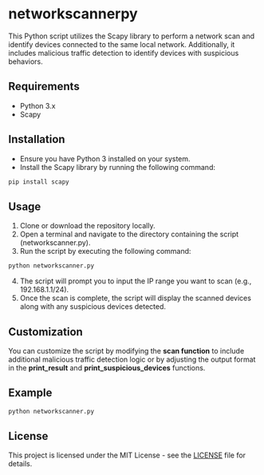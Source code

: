 # networkscannerpy
This Python script utilizes the Scapy library to perform a network scan and identify devices connected to the same local network. Additionally, it includes malicious traffic detection to identify devices with suspicious behaviors.

## Requirements
- Python 3.x
- Scapy

## Installation
- Ensure you have Python 3 installed on your system.
- Install the Scapy library by running the following command:
```bash
pip install scapy
```

## Usage
1. Clone or download the repository locally.
2. Open a terminal and navigate to the directory containing the script (networkscanner.py).
3. Run the script by executing the following command:
```bash
python networkscanner.py
```
4. The script will prompt you to input the IP range you want to scan (e.g., 192.168.1.1/24).
5. Once the scan is complete, the script will display the scanned devices along with any suspicious devices detected.

## Customization
You can customize the script by modifying the <b>scan function</b> to include additional malicious traffic detection logic or by adjusting the output format in the <b>print_result</b> and <b>print_suspicious_devices</b> functions.

## Example
```bash
python networkscanner.py
```

## License
This project is licensed under the MIT License - see the <a href="https://opensource.org/license/mit">LICENSE</a> file for details.